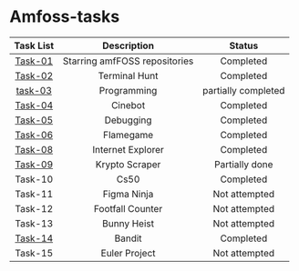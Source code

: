 # Amfoss-tasks

| Task List | Description | Status |
| :-:       | :-:         | :-:    |
| [Task-01](https://github.com/shivamkhatter/Amfoss-tasks/tree/main/Task-01)   | Starring amfFOSS repositories | Completed |
| [Task-02](https://github.com/shivamkhatter/Amfoss-tasks/tree/main/Task-02)   | Terminal Hunt | Completed |
| [task-03](https://github.com/shivamkhatter/Amfoss-tasks/tree/main/task-03)   | Programming | partially completed |
| [Task-04](https://github.com/shivamkhatter/Amfoss-tasks/tree/main/task-04)   | Cinebot | Completed |
| [Task-05](https://github.com/shivamkhatter/Amfoss-tasks/tree/main/task-05)   | Debugging | Completed |
| [Task-06](https://github.com/shivamkhatter/Amfoss-tasks/tree/main/task-06)   | Flamegame | Completed |
| [Task-08](https://github.com/shivamkhatter/Amfoss-tasks/tree/main/task-08)   | Internet Explorer | Completed |
| [Task-09](https://github.com/shivamkhatter/Amfoss-tasks/tree/main/task-09)   | Krypto Scraper | Partially done |
| Task-10   | Cs50 | Completed |
| Task-11   | Figma Ninja | Not attempted |
| Task-12   | Footfall Counter | Not attempted |
| Task-13   | Bunny Heist | Not attempted |
| [Task-14](https://github.com/shivamkhatter/Amfoss-tasks/tree/main/task-014)   | Bandit | Completed |
| Task-15   | Euler Project | Not attempted |
